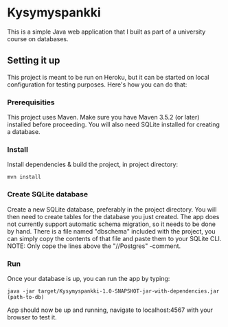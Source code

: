 # Kysymyspankki
This is a simple Java web application that I built as part of a university course on databases.

## Setting it up
This project is meant to be run on Heroku, but it can be started on local configuration for testing purposes.
Here's how you can do that:

### Prerequisities
This project uses Maven. Make sure you have Maven 3.5.2 (or later) installed before proceeding.
You will also need SQLite installed for creating a database.

### Install
Install dependencies & build the project, in project directory:
```
mvn install
```
### Create SQLite database
Create a new SQLite database, preferably in the project directory. 
You will then need to create tables for the database you just created. The app does not currently support automatic schema migration, so it needs to be done by hand. There is a file named "dbschema" included with the project, you can simply copy the contents of that file and paste them to your SQLite CLI. NOTE: Only cope the lines above the "//Postgres" -comment.

### Run
Once your database is up, you can run the app by typing:
```
java -jar target/Kysymyspankki-1.0-SNAPSHOT-jar-with-dependencies.jar (path-to-db)
```

App should now be up and running, navigate to localhost:4567 with your browser to test it.
